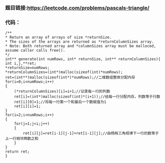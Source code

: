 ### 题目链接:https://leetcode.com/problems/pascals-triangle/
### 代码：
    /**
    * Return an array of arrays of size *returnSize.
    * The sizes of the arrays are returned as *returnColumnSizes array.
    * Note: Both returned array and *columnSizes array must be malloced, assume caller calls free().
    */
    int** generate(int numRows, int* returnSize, int** returnColumnSizes){
    int i,j,**ret;
    *returnSize=numRows;
    *returnColumnSizes=(int*)malloc(sizeof(int)*numRows);
    ret=(int**)malloc(sizeof(int*)*numRows);//二维数组整体分配内存
    for(i=0;i<numRows;i++)
    {   
        (*returnColumnSizes)[i]=i+1;//记录每一行的列数
        ret[i]=(int*)malloc(sizeof(int)*(i+1));//给每一行分配内存，列数等于行数
        ret[i][0]=1;//将每一行第一个和最后一个数赋值为1
        ret[i][i]=1;
    }
    for(i=2;i<numRows;i++)
    {
        for(j=1;j<i;j++)
        {
            ret[i][j]=ret[i-1][j-1]+ret[i-1][j];//由杨辉三角规律下一行的数等于上一行相邻两数之和
        }
    }
    return ret;
    }

